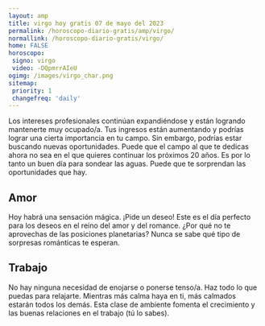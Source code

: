 ```yaml
---
layout: amp
title: virgo hoy gratis 07 de mayo del 2023 
permalink: /horoscopo-diario-gratis/amp/virgo/
normallink: /horoscopo-diario-gratis/virgo/
home: FALSE
horoscopo:
 signo: virgo
 video: -DQpmrrAIeU
ogimg: /images/virgo_char.png
sitemap:
 priority: 1
 changefreq: 'daily'
---
```



Los intereses profesionales continúan expandiéndose y están logrando mantenerte muy ocupado/a. Tus ingresos están aumentando y podrías lograr una cierta importancia en tu campo. Sin embargo, podrías estar buscando nuevas oportunidades. Puede que el campo al que te dedicas ahora no sea en el que quieres continuar los próximos 20 años. Es por lo tanto un buen día para sondear las aguas. Puede que te sorprendan las oportunidades que hay.

## Amor

Hoy habrá una sensación mágica. ¡Pide un deseo! Este es el día perfecto para los deseos en el reino del amor y del romance. ¿Por qué no te aprovechas de las posiciones planetarias? Nunca se sabe qué tipo de sorpresas románticas te esperan.

## Trabajo

No hay ninguna necesidad de enojarse o ponerse tenso/a. Haz todo lo que puedas para relajarte. Mientras más calma haya en ti, más calmados estarán todos los demás. Esta clase de ambiente fomenta el crecimiento y las buenas relaciones en el trabajo (tú lo sabes).